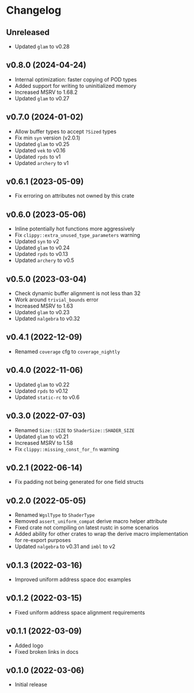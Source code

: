 # Changelog

## Unreleased

- Updated `glam` to v0.28

## v0.8.0 (2024-04-24)

- Internal optimization: faster copying of POD types
- Added support for writing to uninitialized memory
- Increased MSRV to 1.68.2
- Updated `glam` to v0.27

## v0.7.0 (2024-01-02)

- Allow buffer types to accept `?Sized` types
- Fix min `syn` version (v2.0.1)
- Updated `glam` to v0.25
- Updated `vek` to v0.16
- Updated `rpds` to v1
- Updated `archery` to v1

## v0.6.1 (2023-05-09)

- Fix erroring on attributes not owned by this crate

## v0.6.0 (2023-05-06)

- Inline potentially hot functions more aggressively
- Fix `clippy::extra_unused_type_parameters` warning
- Updated `syn` to v2
- Updated `glam` to v0.24
- Updated `rpds` to v0.13
- Updated `archery` to v0.5

## v0.5.0 (2023-03-04)

- Check dynamic buffer alignment is not less than 32
- Work around `trivial_bounds` error
- Increased MSRV to 1.63
- Updated `glam` to v0.23
- Updated `nalgebra` to v0.32

## v0.4.1 (2022-12-09)

- Renamed `coverage` cfg to `coverage_nightly`

## v0.4.0 (2022-11-06)

- Updated `glam` to v0.22
- Updated `rpds` to v0.12
- Updated `static-rc` to v0.6

## v0.3.0 (2022-07-03)

- Renamed `Size::SIZE` to `ShaderSize::SHADER_SIZE`
- Updated `glam` to v0.21
- Increased MSRV to 1.58
- Fix `clippy::missing_const_for_fn` warning

## v0.2.1 (2022-06-14)

- Fix padding not being generated for one field structs

## v0.2.0 (2022-05-05)

- Renamed `WgslType` to `ShaderType`
- Removed `assert_uniform_compat` derive macro helper attribute
- Fixed crate not compiling on latest rustc in some scenarios
- Added ability for other crates to wrap the derive macro implementation for re-export purposes
- Updated `nalgebra` to v0.31 and `imbl` to v2

## v0.1.3 (2022-03-16)

- Improved uniform address space doc examples

## v0.1.2 (2022-03-15)

- Fixed uniform address space alignment requirements

## v0.1.1 (2022-03-09)

- Added logo
- Fixed broken links in docs

## v0.1.0 (2022-03-06)

- Initial release

